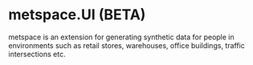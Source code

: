 # metspace.UI (BETA)

metspace is an extension for generating synthetic data for people in environments such as retail stores, warehouses, office buildings, traffic intersections etc.